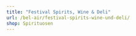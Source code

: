```yaml
---
title: "Festival Spirits, Wine & Deli"
url: /bel-air/festival-spirits-wine-und-deli/
shop: Spirituosen
---
```

